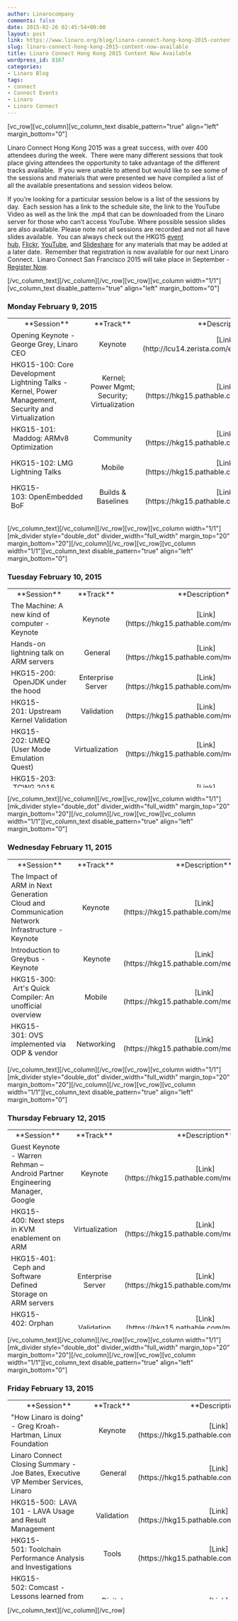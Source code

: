 ```yaml
---
author: Linarocompany
comments: false
date: 2015-02-26 02:45:54+00:00
layout: post
link: https://www.linaro.org/blog/linaro-connect-hong-kong-2015-content-now-available/
slug: linaro-connect-hong-kong-2015-content-now-available
title: Linaro Connect Hong Kong 2015 Content Now Available
wordpress_id: 8167
categories:
- Linaro Blog
tags:
- connect
- Connect Events
- Linaro
- Linaro Connect
---
```


[vc_row][vc_column][vc_column_text disable_pattern="true" align="left" margin_bottom="0"]


Linaro Connect Hong Kong 2015 was a great success, with over 400 attendees during the week.  There were many different sessions that took place giving attendees the opportunity to take advantage of the different tracks available.  If you were unable to attend but would like to see some of the sessions and materials that were presented we have compiled a list of all the available presentations and session videos below.




If you’re looking for a particular session below is a list of the sessions by day.  Each session has a link to the schedule site, the link to the YouTube Video as well as the link the .mp4 that can be downloaded from the Linaro server for those who can’t access YouTube. Where possible session slides are also available. Please note not all sessions are recorded and not all have slides available.  You can always check out the HKG15 [event hub](http://connect.linaro.org/hub/), [Flickr](https://www.flickr.com/photos/linaroorg/), [YouTube](https://www.youtube.com/user/LinaroOnAir/), and [Slideshare](http://www.slideshare.net/linaroorg) for any materials that may be added at a later date.  Remember that registration is now available for our next Linaro Connect.  Linaro Connect San Francisco 2015 will take place in September - [Register Now](http://connect.linaro.org/sfo15/).


[/vc_column_text][/vc_column][/vc_row][vc_row][vc_column width="1/1"][vc_column_text disable_pattern="true" align="left" margin_bottom="0"]


### **Monday February 9, 2015**


<table width="1008" style="height: 450px;" >
<tbody >
<tr >

<td width="35%" style="text-align: center;" >**Session**
</td>

<td width="13%" style="text-align: center;" >**Track**
</td>

<td width="13%" style="text-align: center;" >**Description**
</td>

<td width="13%" style="text-align: center;" >**YouTube Video**
</td>

<td width="13%" style="text-align: center;" >**Presentation**
</td>

<td width="13%" style="text-align: center;" >**Linaro Server**
</td>
</tr>
<tr >

<td style="text-align: left;" >Opening Keynote - George Grey, Linaro CEO
</td>

<td style="text-align: center;" >Keynote
</td>

<td style="text-align: center;" >[Link](http://lcu14.zerista.com/event/member/137765)
</td>

<td style="text-align: center;" >[Video](https://www.youtube.com/watch?v=6aAFNCUUVj4)
</td>

<td style="text-align: center;" >[Presentation](http://www.slideshare.net/linaroorg/hkg15-george-grey-keynote)
</td>

<td style="text-align: center;" > Not Available
</td>
</tr>
<tr >

<td style="text-align: left;" >HKG15-100: Core Development Lightning Talks - Kernel, Power Management, Security and Virtualization
</td>

<td style="text-align: center;" > Kernel; Power Mgmt; Security; Virtualization
</td>

<td style="text-align: center;" >[Link](https://hkg15.pathable.com/meetings/250760)
</td>

<td style="text-align: center;" > Not Available
</td>

<td style="text-align: center;" > [Presentation](http://www.slideshare.net/linaroorg/hkg15-100-what-is-linaro-working-on-core-development-lightning-talks)
</td>

<td style="text-align: center;" > Not Available
</td>
</tr>
<tr >

<td style="text-align: left;" >HKG15-101:  Maddog: ARMv8 Optimization
</td>

<td style="text-align: center;" >Community
</td>

<td style="text-align: center;" >[Link](https://hkg15.pathable.com/meetings/250761)
</td>

<td style="text-align: center;" >[Video](https://www.youtube.com/watch?v=rj-keqX2xA4)
</td>

<td style="text-align: center;" >[Presentation](http://www.slideshare.net/linaroorg/hkg15-101-ar-mv8-optimization)
</td>

<td style="text-align: center;" >[Video](https://s3.amazonaws.com/connect.linaro.org/hkg15/Videos/02-09-Monday/HKG15-101+Programming+for+Performance.mp4)
</td>
</tr>
<tr >

<td style="text-align: left;" >HKG15-102: LMG Lightning Talks
</td>

<td style="text-align: center;" >Mobile
</td>

<td style="text-align: center;" >[Link](https://hkg15.pathable.com/meetings/250762)
</td>

<td style="text-align: center;" >[Video](https://www.youtube.com/watch?v=iDKE751IDwM)
</td>

<td style="text-align: center;" >Not Available
</td>

<td style="text-align: center;" >[Video](https://s3.amazonaws.com/connect.linaro.org/hkg15/Videos/02-09-Monday/HKG15-102+LMG+Lightning+Talks.mp4)
</td>
</tr>
<tr >

<td style="text-align: left;" >HKG15-103: OpenEmbedded BoF
</td>

<td style="text-align: center;" >Builds & Baselines
</td>

<td style="text-align: center;" >[Link](https://hkg15.pathable.com/meetings/250763)
</td>

<td style="text-align: center;" >[Video](https://www.youtube.com/watch?v=fDJm8ckzh20)
</td>

<td style="text-align: center;" >[ Presentation](http://www.slideshare.net/linaroorg/hkg15-103-open-embedded-bof)
</td>

<td style="text-align: center;" >[Video](https://s3.amazonaws.com/connect.linaro.org/hkg15/Videos/02-09-Monday/HKG15-103+OpenEmbedded+BoF.mp4)
</td>
</tr>
<tr >

<td style="text-align: left;" >HKG15-104:  Coresight Update and Next Steps
</td>

<td style="text-align: center;" > Kernel
</td>

<td style="text-align: center;" >[Link](https://hkg15.pathable.com/meetings/250764)
</td>

<td style="text-align: center;" >[Video](https://www.youtube.com/watch?v=osn1WaOEK9A)
</td>

<td style="text-align: center;" >[Presentation](http://www.slideshare.net/linaroorg/hkg15104-what-is-linaro-working-on-core-development-lightning-talks)
</td>

<td style="text-align: center;" >[Video](https://s3.amazonaws.com/connect.linaro.org/hkg15/Videos/02-09-Monday/HKG15-104+Core+Development+Lightning+Talks+-+Kernel,+Power+Management,+Security+and+Virtualization.mp4)
</td>
</tr>
<tr >

<td style="text-align: left;" >HKG15-105: 96Boards Hardware
</td>

<td style="text-align: center;" >Community
</td>

<td style="text-align: center;" >[Link](https://hkg15.pathable.com/meetings/250765)
</td>

<td style="text-align: center;" >[Video](https://www.youtube.com/watch?v=w6dK62_B3lI)
</td>

<td style="text-align: center;" >Not Available
</td>

<td style="text-align: center;" >[Video](https://s3.amazonaws.com/connect.linaro.org/hkg15/Videos/02-09-Monday/HKG15-105+96Boards+Hardware.mp4)
</td>
</tr>
<tr >

<td style="text-align: left;" >HKG15-106: Replacing CMEM: Meeting TI's SoC shared buffer allocation, management, and address translation requirements
</td>

<td style="text-align: center;" >N/A
</td>

<td style="text-align: center;" >[Link](https://hkg15.pathable.com/meetings/250766)
</td>

<td style="text-align: center;" >[Video](https://www.youtube.com/watch?v=j0BhqQlOPQ0)
</td>

<td style="text-align: center;" >[Presentation](http://www.slideshare.net/linaroorg/hkg15106-replacing-cmem-meeting-tis-soc-shared-buffer-allocation-management-and-address-translation-requirements)
</td>

<td style="text-align: center;" >[Video](https://s3.amazonaws.com/connect.linaro.org/hkg15/Videos/02-09-Monday/HKG15-106+Replacing+CMEM+Meeting+TI's+SoC.mp4)
</td>
</tr>
<tr >

<td style="text-align: left;" >HKG15-107: ACPI Power Management on ARM64 Servers
</td>

<td style="text-align: center;" >Power Management; Enterprise Server
</td>

<td style="text-align: center;" >[Link](https://hkg15.pathable.com/meetings/250767)
</td>

<td style="text-align: center;" >[Video](https://www.youtube.com/watch?v=eDDgYIkUHLI)
</td>

<td style="text-align: center;" >[Presentation](http://www.slideshare.net/linaroorg/hkg15-107-acpi-power-management-on-arm64-servers-v2)
</td>

<td style="text-align: center;" >[Video](https://s3.amazonaws.com/connect.linaro.org/hkg15/Videos/02-09-Monday/HKG15-107+ACPI+Power+Management+on+ARM64+Servers.mp4)
</td>
</tr>
<tr >

<td style="text-align: left;" >HKG15-108:  Standardizing Linux Kernel Power Management on ARM 32/64-bit
</td>

<td style="text-align: center;" > Power Management
</td>

<td style="text-align: center;" > [Link](https://hkg15.pathable.com/meetings/250769)
</td>

<td style="text-align: center;" >[Video](https://www.youtube.com/watch?v=CgAN2An4GcA)
</td>

<td style="text-align: center;" >[Presentation](http://www.slideshare.net/linaroorg/hkg15108-coresight-update-and-next-steps)
</td>

<td style="text-align: center;" > [Video](https://s3.amazonaws.com/connect.linaro.org/hkg15/Videos/02-09-Monday/HKG15-108+Coresight+Update+and+Next+Steps.mp4)
</td>
</tr>
<tr >

<td style="text-align: left;" >HKG15-109: 96Board Software
</td>

<td style="text-align: center;" >Community
</td>

<td style="text-align: center;" >[Link](https://hkg15.pathable.com/meetings/250770)
</td>

<td style="text-align: center;" >[Video](https://www.youtube.com/watch?v=e8_MatJ_VR0)
</td>

<td style="text-align: center;" >Not available
</td>

<td style="text-align: center;" >[Video](https://s3.amazonaws.com/connect.linaro.org/hkg15/Videos/02-09-Monday/HKG15-109+96Boards+Software+Requirements.mp4)
</td>
</tr>
<tr >

<td style="text-align: left;" >HKG15-110: ODP Project Update
</td>

<td style="text-align: center;" >Networking
</td>

<td style="text-align: center;" >[Link](https://hkg15.pathable.com/meetings/250771)
</td>

<td style="text-align: center;" >[Video](https://www.youtube.com/watch?v=xABcGPOCOuU)
</td>

<td style="text-align: center;" >[Presentation](http://www.slideshare.net/linaroorg/hkg15110-odp-project-update)
</td>

<td style="text-align: center;" >[Video](https://s3.amazonaws.com/connect.linaro.org/hkg15/Videos/02-09-Monday/HKG15-110+ODP+Project+Update.mp4)
</td>
</tr>
<tr >

<td style="text-align: left;" >HKG15-111:  LAVA Dispatcher Refactoring
</td>

<td style="text-align: center;" >LAVA, Validation
</td>

<td style="text-align: center;" > [Link](https://hkg15.pathable.com/meetings/250772)
</td>

<td style="text-align: center;" >[Video](https://www.youtube.com/watch?v=KOpVhAuHvfQ)
</td>

<td style="text-align: center;" > [Presentation](http://www.slideshare.net/linaroorg/hkg15111-lava-dispatcher-refactoring)
</td>

<td style="text-align: center;" > [Video](https://s3.amazonaws.com/connect.linaro.org/hkg15/Videos/02-09-Monday/HKG15-111+LAVA+Dispatcher+Refactoring.mp4)
</td>
</tr>
</tbody>
</table>
[/vc_column_text][/vc_column][/vc_row][vc_row][vc_column width="1/1"][mk_divider style="double_dot" divider_width="full_width" margin_top="20" margin_bottom="20"][/vc_column][/vc_row][vc_row][vc_column width="1/1"][vc_column_text disable_pattern="true" align="left" margin_bottom="0"]


### **Tuesday February 10, 2015**


<table width="1008" style="height: 450px;" >
<tbody >
<tr >

<td width="35%" style="text-align: center;" >**Session**
</td>

<td width="13%" style="text-align: center;" >**Track**
</td>

<td width="13%" style="text-align: center;" >**Description**
</td>

<td width="13%" style="text-align: center;" >**YouTube Video**
</td>

<td width="13%" style="text-align: center;" >**Presentation**
</td>

<td width="13%" style="text-align: center;" >**Linaro Server**
</td>
</tr>
<tr >

<td style="text-align: left;" >The Machine: A new kind of computer - Keynote
</td>

<td style="text-align: center;" >Keynote
</td>

<td style="text-align: center;" >[Link](https://hkg15.pathable.com/meetings/250777)
</td>

<td style="text-align: center;" >Not Available
</td>

<td style="text-align: center;" >[Presentation](http://www.slideshare.net/linaroorg/hkg15the-machine-a-new-kind-of-computer-keynote-by-dejan-milojicic)
</td>

<td style="text-align: center;" > Not Available
</td>
</tr>
<tr >

<td style="text-align: left;" >Hands-on lightning talk on ARM servers
</td>

<td style="text-align: center;" > General
</td>

<td style="text-align: center;" >[Link](https://hkg15.pathable.com/meetings/250778)
</td>

<td style="text-align: center;" >[Video](https://www.youtube.com/watch?v=GCVcJWqoX2A)
</td>

<td style="text-align: center;" >Not Available
</td>

<td style="text-align: center;" > Not Available
</td>
</tr>
<tr >

<td style="text-align: left;" >HKG15-200:  OpenJDK under the hood
</td>

<td style="text-align: center;" >Enterprise Server
</td>

<td style="text-align: center;" >[Link](https://hkg15.pathable.com/meetings/250780)
</td>

<td style="text-align: center;" >[Video](https://www.youtube.com/watch?v=u5Htv6MlOTo)
</td>

<td style="text-align: center;" >[Presentation](http://www.slideshare.net/linaroorg/hkg15200-openjdk-under-the-hood)
</td>

<td style="text-align: center;" >Not Available
</td>
</tr>
<tr >

<td style="text-align: left;" >HKG15-201: Upstream Kernel Validation
</td>

<td style="text-align: center;" > Validation
</td>

<td style="text-align: center;" >[Link](https://hkg15.pathable.com/meetings/250781)
</td>

<td style="text-align: center;" >[Video](https://www.youtube.com/watch?v=Uifh3Y6QklE)
</td>

<td style="text-align: center;" >[Presentation](http://www.slideshare.net/linaroorg/hkg15201-upstream-kernel-validation)
</td>

<td style="text-align: center;" >[Video](https://s3.amazonaws.com/connect.linaro.org/hkg15/Videos/02-10-Tuesday/HKG15-201+Upstream+Kernel+Validation.mp4)
</td>
</tr>
<tr >

<td style="text-align: left;" >HKG15-202: UMEQ (User Mode Emulation Quest)
</td>

<td style="text-align: center;" >Virtualization
</td>

<td style="text-align: center;" >[Link](https://hkg15.pathable.com/meetings/250782)
</td>

<td style="text-align: center;" >[Video](https://www.youtube.com/watch?v=2-mU0mXHxJg)
</td>

<td style="text-align: center;" >[Presentation](http://www.slideshare.net/linaroorg/hkg15202-umeq-user-mode-emulation-quest)
</td>

<td style="text-align: center;" >Not Available
</td>
</tr>
<tr >

<td style="text-align: left;" >HKG15-203:  TCWG 2015 Roadmap Review
</td>

<td style="text-align: center;" > Tools
</td>

<td style="text-align: center;" >[Link](https://hkg15.pathable.com/meetings/250783)
</td>

<td style="text-align: center;" >[Video](https://www.youtube.com/watch?v=kXNforT03F0)
</td>

<td style="text-align: center;" >[Presentation](http://www.slideshare.net/linaroorg/hkg15203-tcwg-2015-roadmap-review)
</td>

<td style="text-align: center;" >[Video](https://s3.amazonaws.com/connect.linaro.org/hkg15/Videos/02-10-Tuesday/HKG15-203+TCWG+2015+Roadmap+Review.mp4)
</td>
</tr>
<tr >

<td style="text-align: left;" >HKG15-204: OpenStack: 3rd party testing and performance benchmarking
</td>

<td style="text-align: center;" >Enterprise Server
</td>

<td style="text-align: center;" >[Link](https://hkg15.pathable.com/meetings/250785)
</td>

<td style="text-align: center;" >[Video](https://www.youtube.com/watch?v=-00rTPCYAyg)
</td>

<td style="text-align: center;" >[Presentation](http://www.slideshare.net/linaroorg/hkg15204-openstack-3rd-party-testing-and-performance-benchmarking)
</td>

<td style="text-align: center;" >[Video](https://s3.amazonaws.com/connect.linaro.org/hkg15/Videos/02-10-Tuesday/HKG15-204+OpenStack+3rd+party+testing+and+performance+benchmarking.mp4)
</td>
</tr>
<tr >

<td style="text-align: left;" >HKG15-205: OpenTAC - Open Hardware Test Automation Controller
</td>

<td style="text-align: center;" >LAVA, Validation
</td>

<td style="text-align: center;" >[Link](https://hkg15.pathable.com/meetings/250786)
</td>

<td style="text-align: center;" >[Video](https://www.youtube.com/watch?v=1fNr8wiLAfQ)
</td>

<td style="text-align: center;" >[Presentation](http://www.slideshare.net/linaroorg/hkg15205-opentac-open-hardware-test-automation-controller)
</td>

<td style="text-align: center;" >[Video](https://s3.amazonaws.com/connect.linaro.org/hkg15/Videos/02-10-Tuesday/HKG15-205+OpenTAC+-+Open+Hardware+Test+Automation+Controller.mp4)
</td>
</tr>
<tr >

<td style="text-align: left;" >HKG15-206: Solving the year 2038 problem in Linux
</td>

<td style="text-align: center;" >Kernel
</td>

<td style="text-align: center;" >[Link](https://hkg15.pathable.com/meetings/250787)
</td>

<td style="text-align: center;" >[Video](https://www.youtube.com/watch?v=ILiMzjN71zM)
</td>

<td style="text-align: center;" >[Presentation](http://www.slideshare.net/linaroorg/hkg15206-solving-the-year-2038-problem-in-linux)
</td>

<td style="text-align: center;" >Not Available
</td>
</tr>
<tr >

<td style="text-align: left;" >HKG15-207:  Advanced Toolchain Usage Part 3
</td>

<td style="text-align: center;" > Tools
</td>

<td style="text-align: center;" >[Link](https://hkg15.pathable.com/meetings/250788)
</td>

<td style="text-align: center;" >[Video](https://www.youtube.com/watch?v=EhNqFCN0YJ0)
</td>

<td style="text-align: center;" >[Presentation](http://www.slideshare.net/linaroorg/hkg15207-advanced-toolchain-usage-part-3)
</td>

<td style="text-align: center;" > [Video](https://s3.amazonaws.com/connect.linaro.org/hkg15/Videos/02-10-Tuesday/HKG15-207+Advanced+Toolchain+Usage+Part+3.mp4)
</td>
</tr>
<tr >

<td style="text-align: left;" >HKG15-208: ACPI: State of the Server
</td>

<td style="text-align: center;" >Enterprise Server
</td>

<td style="text-align: center;" >[Link](https://hkg15.pathable.com/meetings/250789)
</td>

<td style="text-align: center;" >[Video](https://www.youtube.com/watch?v=R6m4-VWkqR0)
</td>

<td style="text-align: center;" >[Presentation](http://www.slideshare.net/linaroorg/hkg15208-acpi-state-of-the-server)
</td>

<td style="text-align: center;" >[Video](https://s3.amazonaws.com/connect.linaro.org/hkg15/Videos/02-10-Tuesday/HKG15-208+ACPI+State+of+the+Server.mp4)
</td>
</tr>
<tr >

<td style="text-align: left;" >HKG15-209: ODP User experience
</td>

<td style="text-align: center;" >Networking
</td>

<td style="text-align: center;" >[Link](https://hkg15.pathable.com/meetings/250790)
</td>

<td style="text-align: center;" >[Video](https://www.youtube.com/watch?v=O8CTPC-JhJU)
</td>

<td style="text-align: center;" >Not Available
</td>

<td style="text-align: center;" >[Video](https://s3.amazonaws.com/connect.linaro.org/hkg15/Videos/02-10-Tuesday/HKG15-209+ODP+User+experience.mp4)
</td>
</tr>
<tr >

<td style="text-align: left;" >HKG15-210:  Port forwarding daemon
</td>

<td style="text-align: center;" >Validation
</td>

<td style="text-align: center;" > [Link](https://hkg15.pathable.com/meetings/250791)
</td>

<td style="text-align: center;" >[Video](https://www.youtube.com/watch?v=DmdFLODyQX8)
</td>

<td style="text-align: center;" > [Presentation](http://www.slideshare.net/linaroorg/hkg15210-port-forwarding-daemon)
</td>

<td style="text-align: center;" >Not Available
</td>
</tr>
<tr >

<td style="text-align: left;" >HKG15-211:  Advanced Toolchain Usage Part 4
</td>

<td style="text-align: center;" >Tools
</td>

<td style="text-align: center;" > [Link](https://hkg15.pathable.com/meetings/250792)
</td>

<td style="text-align: center;" >[Video](https://www.youtube.com/watch?v=9AcklY0Cc7U)
</td>

<td style="text-align: center;" >[Presentation](http://www.slideshare.net/linaroorg/hkg15211-advanced-toolchain-usage-part-4)
</td>

<td style="text-align: center;" > [Video](https://s3.amazonaws.com/connect.linaro.org/hkg15/Videos/02-10-Tuesday/HKG15-211+Advanced+Toolchain+Usage+Part+4.mp4)
</td>
</tr>
<tr >

<td style="text-align: left;" >HKG15-901:  Upstreaming 101
</td>

<td style="text-align: center;" >Training
</td>

<td style="text-align: center;" >[Link](https://hkg15.pathable.com/meetings/250795)
</td>

<td style="text-align: center;" >[Video](https://www.youtube.com/watch?v=TMtcUmRm6yU)
</td>

<td style="text-align: center;" >[Presentation](http://www.slideshare.net/linaroorg/hkg15901-upstreaming-101)
</td>

<td style="text-align: center;" > [Video](https://s3.amazonaws.com/connect.linaro.org/hkg15/Videos/02-10-Tuesday/HKG15-901+Upstreaming+101.mp4 ain+Usage+Part+4.mp4)
</td>
</tr>
<tr >

<td style="text-align: left;" >HKG15-902:  Upstreaming 201
</td>

<td style="text-align: center;" >Training
</td>

<td style="text-align: center;" > [Link](https://hkg15.pathable.com/meetings/250797)
</td>

<td style="text-align: center;" >[Video](https://www.youtube.com/watch?v=yhQdSP2436I)
</td>

<td style="text-align: center;" > [Presentation](http://www.slideshare.net/linaroorg/hkg15901-upstreaming-201)
</td>

<td style="text-align: center;" > Not Available
</td>
</tr>
</tbody>
</table>
[/vc_column_text][/vc_column][/vc_row][vc_row][vc_column width="1/1"][mk_divider style="double_dot" divider_width="full_width" margin_top="20" margin_bottom="20"][/vc_column][/vc_row][vc_row][vc_column width="1/1"][vc_column_text disable_pattern="true" align="left" margin_bottom="0"]


### **Wednesday February 11, 2015**


<table width="1008" style="height: 450px;" >
<tbody >
<tr >

<td width="35%" style="text-align: center;" >**Session**
</td>

<td width="13%" style="text-align: center;" >**Track**
</td>

<td width="13%" style="text-align: center;" >**Description**
</td>

<td width="13%" style="text-align: center;" >**YouTube Video**
</td>

<td width="13%" style="text-align: center;" >**Presentation**
</td>

<td width="13%" style="text-align: center;" >**Linaro Server**
</td>
</tr>
<tr >

<td style="text-align: left;" >The Impact of ARM in Next Generation Cloud and Communication Network Infrastructure - Keynote
</td>

<td style="text-align: center;" >Keynote
</td>

<td style="text-align: center;" >[Link](https://hkg15.pathable.com/meetings/250801)
</td>

<td style="text-align: center;" >[Video](https://www.youtube.com/watch?v=U5GQ_9jCOZ8)
</td>

<td style="text-align: center;" >Not Available
</td>

<td style="text-align: center;" > Not Available
</td>
</tr>
<tr >

<td style="text-align: left;" >Introduction to Greybus - Keynote
</td>

<td style="text-align: center;" > Keynote
</td>

<td style="text-align: center;" >[Link](https://hkg15.pathable.com/meetings/250802)
</td>

<td style="text-align: center;" >[Video](https://www.youtube.com/watch?v=U5GQ_9jCOZ8)
</td>

<td style="text-align: center;" >Not Available
</td>

<td style="text-align: center;" > Not Available
</td>
</tr>
<tr >

<td style="text-align: left;" >HKG15-300:  Art's Quick Compiler: An unofficial overview
</td>

<td style="text-align: center;" >Mobile
</td>

<td style="text-align: center;" >[Link](https://hkg15.pathable.com/meetings/250804)
</td>

<td style="text-align: center;" >[Video](https://www.youtube.com/watch?v=iho-e7EPHk0)
</td>

<td style="text-align: center;" >[Presentation](http://www.slideshare.net/linaroorg/hkg15300-arts-quick-compiler-an-unofficial-overview)
</td>

<td style="text-align: center;" >Not Available
</td>
</tr>
<tr >

<td style="text-align: left;" >HKG15-301: OVS implemented via ODP & vendor SDKs
</td>

<td style="text-align: center;" >Networking
</td>

<td style="text-align: center;" >[Link](https://hkg15.pathable.com/meetings/250805)
</td>

<td style="text-align: center;" >Not Available
</td>

<td style="text-align: center;" >[Presentation](http://www.slideshare.net/linaroorg/hkg15301-ovs-implemented-via-odp-vendor-sdks)
</td>

<td style="text-align: center;" >[Video](https://s3.amazonaws.com/connect.linaro.org/hkg15/Videos/02-11-Wednesday/HKG15-301+OVS+implemented+via+ODP+&+vendor+SDKs.mp4)
</td>
</tr>
<tr >

<td style="text-align: left;" >HKG15-302: Debugging ARM kernels using NMI/FIQ
</td>

<td style="text-align: center;" >Kernel
</td>

<td style="text-align: center;" >[Link](https://hkg15.pathable.com/meetings/250806 )
</td>

<td style="text-align: center;" >[Video](https://www.youtube.com/watch?v=h2FHUT74pi0)
</td>

<td style="text-align: center;" >[Presentation](http://www.slideshare.net/linaroorg/hkg15302-debugging-arm-kernels-using-nmifiq)
</td>

<td style="text-align: center;" >[Video](https://s3.amazonaws.com/connect.linaro.org/hkg15/Videos/02-11-Wednesday/HKG15-302+Debugging+ARM+kernels+using+NMIFIQ.mp4)
</td>
</tr>
<tr >

<td style="text-align: left;" >HKG15-303:  Secure Playback using OP-TEE
</td>

<td style="text-align: center;" > Security; Digital Home
</td>

<td style="text-align: center;" >[Link](https://hkg15.pathable.com/meetings/250807)
</td>

<td style="text-align: center;" >[Video](https://www.youtube.com/watch?v=WJS5ygNGaO8)
</td>

<td style="text-align: center;" >[Presentation](http://www.slideshare.net/linaroorg/hkg15303-secure-playback-using-optee)
</td>

<td style="text-align: center;" >[Video](https://s3.amazonaws.com/connect.linaro.org/hkg15/Videos/02-11-Wednesday/HKG15-303+Secure+Playback+using+OP-TEE.mp4)
</td>
</tr>
<tr >

<td style="text-align: left;" >HKG15-305: Real Time processing comparing the RT patch vs Core isolation
</td>

<td style="text-align: center;" >Networking
</td>

<td style="text-align: center;" >[Link](https://hkg15.pathable.com/meetings/250810)
</td>

<td style="text-align: center;" >[Video](https://www.youtube.com/watch?v=zC3E9xizkoY)
</td>

<td style="text-align: center;" >[Presentation](http://www.slideshare.net/linaroorg/hkg15305-real-time-processing-comparing-the-rt-patch-vs-core-isolation)
</td>

<td style="text-align: center;" >[Video](https://s3.amazonaws.com/connect.linaro.org/hkg15/Videos/02-11-Wednesday/HKG15-305+Real+Time+processing+comparing+the+RT+patch+vs+Core+isolation.mp4)
</td>
</tr>
<tr >

<td style="text-align: left;" >HKG15-306:  Introducing Aster - a tool for remote GUI testing on AOSP / Build system modifications to ease working with other AOSP projects
</td>

<td style="text-align: center;" >Mobile
</td>

<td style="text-align: center;" >[Link](https://hkg15.pathable.com/meetings/250811)
</td>

<td style="text-align: center;" >Not Available
</td>

<td style="text-align: center;" >[Presentation](http://www.slideshare.net/linaroorg/hkg15306-introducing-aster-a-tool-for-remote-gui-testing-on-aosp)[Presentation](http://www.slideshare.net/linaroorg/hkg15-306-build-system-modifications-to-ease-working-with-other-aosp-projects)
</td>

<td style="text-align: center;" >[Video](https://s3.amazonaws.com/connect.linaro.org/hkg15/Videos/02-11-Wednesday/HKG15-306+Introducing+Aster+-+a+tool+for+remote+GUI+testing+on+AOSP.mp4)
</td>
</tr>
<tr >

<td style="text-align: left;" >HKG15-307: OP-TEE paging
</td>

<td style="text-align: center;" >Security
</td>

<td style="text-align: center;" >[Link](https://hkg15.pathable.com/meetings/250812)
</td>

<td style="text-align: center;" >Not Available
</td>

<td style="text-align: center;" >[Presentation](http://www.slideshare.net/linaroorg/hkg15307-optee-paging)
</td>

<td style="text-align: center;" >[Video](https://s3.amazonaws.com/connect.linaro.org/hkg15/Videos/02-11-Wednesday/HKG15-307+OP-TEE+paging.mp4)
</td>
</tr>
<tr >

<td style="text-align: left;" >HKG15-308:  Kick-start your 64-bit AOSP build engines
</td>

<td style="text-align: center;" > Mobile
</td>

<td style="text-align: center;" >[Link](https://hkg15.pathable.com/meetings/250813)
</td>

<td style="text-align: center;" >[Video](https://www.youtube.com/watch?v=xTvpjwqYAEQ)
</td>

<td style="text-align: center;" >[Presentation](http://www.slideshare.net/linaroorg/hkg15308-kickstart-your-64bit-aosp-build-engines)
</td>

<td style="text-align: center;" > [Video](https://s3.amazonaws.com/connect.linaro.org/hkg15/Videos/02-11-Wednesday/HKG15-308+Kick-start+your+64-bit+AOSP+build+engines.mp4)
</td>
</tr>
<tr >

<td style="text-align: left;" >HKG15-309: VLAN daemon next steps
</td>

<td style="text-align: center;" >Networking, Validation
</td>

<td style="text-align: center;" >[Link](https://hkg15.pathable.com/meetings/250814)
</td>

<td style="text-align: center;" >[Video](https://www.youtube.com/watch?v=KWudtblGzTg)
</td>

<td style="text-align: center;" >[Presentation](http://www.slideshare.net/linaroorg/hkg15309-vlan-daemon-next-steps)
</td>

<td style="text-align: center;" >[Video](https://s3.amazonaws.com/connect.linaro.org/hkg15/Videos/02-11-Wednesday/HKG15-309+VLAN+daemon+next+steps.mp4)
</td>
</tr>
<tr >

<td style="text-align: left;" >HKG15-311: Security Building Blocks, OP-TEE and the Secure Boot
</td>

<td style="text-align: center;" >Security, Enterprise Server
</td>

<td style="text-align: center;" >[Link](https://hkg15.pathable.com/meetings/250816)
</td>

<td style="text-align: center;" >[Video](https://www.youtube.com/watch?v=Fksx4-bpHRY)
</td>

<td style="text-align: center;" >[Presentation](http://www.slideshare.net/linaroorg/hkg15311-optee-for-beginners-and-porting-review)
</td>

<td style="text-align: center;" >[Video](https://s3.amazonaws.com/connect.linaro.org/hkg15/Videos/02-11-Wednesday/HKG15-311+OP-TEE+for+Beginners+and+Porting+Review.mp4)
</td>
</tr>
<tr >

<td style="text-align: left;" >HKG15:  Cross-distribution Collaboration
</td>

<td style="text-align: center;" >Builds & Baselines
</td>

<td style="text-align: center;" > [Link](https://hkg15.pathable.com/meetings/250818)
</td>

<td style="text-align: center;" >[Video](https://www.youtube.com/watch?v=eTtG6OM_Smg)
</td>

<td style="text-align: center;" > Not Available
</td>

<td style="text-align: center;" >[Video](https://s3.amazonaws.com/connect.linaro.org/hkg15/Videos/02-11-Wednesday/Cross-distribution+Collaboration.mp4)
</td>
</tr>
<tr >

<td style="text-align: left;" >HKG15-904:  Scrum and Kanban 101
</td>

<td style="text-align: center;" >Training
</td>

<td style="text-align: center;" > [Link](https://hkg15.pathable.com/meetings/250819)
</td>

<td style="text-align: center;" >[Video](https://www.youtube.com/watch?v=o0w8AXW832c)
</td>

<td style="text-align: center;" >[Presentation](http://www.slideshare.net/linaroorg/hkg15904-scrum-and-kanban-101)
</td>

<td style="text-align: center;" > [Video](https://s3.amazonaws.com/connect.linaro.org/hkg15/Videos/02-11-Wednesday/HKG15-904+Scrum+and+Kanban+101.mp4)
</td>
</tr>
</tbody>
</table>
[/vc_column_text][/vc_column][/vc_row][vc_row][vc_column width="1/1"][mk_divider style="double_dot" divider_width="full_width" margin_top="20" margin_bottom="20"][/vc_column][/vc_row][vc_row][vc_column width="1/1"][vc_column_text disable_pattern="true" align="left" margin_bottom="0"]


### **Thursday February 12, 2015**


<table width="1008" style="height: 450px;" >
<tbody >
<tr >

<td width="35%" style="text-align: center;" >**Session**
</td>

<td width="13%" style="text-align: center;" >**Track**
</td>

<td width="13%" style="text-align: center;" >**Description**
</td>

<td width="13%" style="text-align: center;" >**YouTube Video**
</td>

<td width="13%" style="text-align: center;" >**Presentation**
</td>

<td width="13%" style="text-align: center;" >**Linaro Server**
</td>
</tr>
<tr >

<td style="text-align: left;" >Guest Keynote - Warren Rehman – Android Partner Engineering Manager, Google
</td>

<td style="text-align: center;" >Keynote
</td>

<td style="text-align: center;" >[Link](https://hkg15.pathable.com/meetings/250824)
</td>

<td style="text-align: center;" >[Video](https://www.youtube.com/watch?v=DJfiibQBWlI )
</td>

<td style="text-align: center;" >Not Available
</td>

<td style="text-align: center;" > Not Available
</td>
</tr>
<tr >

<td style="text-align: left;" >HKG15-400: Next steps in KVM enablement on ARM
</td>

<td style="text-align: center;" > Virtualization
</td>

<td style="text-align: center;" >[Link](https://hkg15.pathable.com/meetings/250827)
</td>

<td style="text-align: center;" >[Video](https://www.youtube.com/watch?v=g8noeSpWVDY )
</td>

<td style="text-align: center;" >[Presentation](http://www.slideshare.net/linaroorg/hkg15400-next-steps-in-kvm-enablement-on-arm)
</td>

<td style="text-align: center;" > Not Available
</td>
</tr>
<tr >

<td style="text-align: left;" >HKG15-401:  Ceph and Software Defined Storage on ARM servers
</td>

<td style="text-align: center;" >Enterprise Server
</td>

<td style="text-align: center;" >[Link](https://hkg15.pathable.com/meetings/250828)
</td>

<td style="text-align: center;" >[Video](https://www.youtube.com/watch?v=RdZojLL7ttk)
</td>

<td style="text-align: center;" >[Presentation](http://www.slideshare.net/linaroorg/hkg15401-ceph-and-software-defined-storage-on-arm-servers)
</td>

<td style="text-align: center;" >[Video](https://s3.amazonaws.com/connect.linaro.org/hkg15/Videos/02-12-Thursday/HKG15-401+Ceph+and+Software+Defined+Storage+on+ARM+servers.mp4)
</td>
</tr>
<tr >

<td style="text-align: left;" >HKG15-402: Orphan hacking sessions
</td>

<td style="text-align: center;" >Validation
</td>

<td style="text-align: center;" >[Link](https://hkg15.pathable.com/meetings/250829 )
</td>

<td style="text-align: center;" >[Video](https://www.youtube.com/watch?v=yY8bF9dGVn4)
</td>

<td style="text-align: center;" >[Presentation](http://www.slideshare.net/linaroorg/hkg15402-orphan-hacking-sessions)
</td>

<td style="text-align: center;" >[Video](https://s3.amazonaws.com/connect.linaro.org/hkg15/Videos/02-12-Thursday/HKG15-402+Orphan+hacking+sessions.mp4)
</td>
</tr>
<tr >

<td style="text-align: left;" >HKG15-403: Chromium Blink on Wayland with HW accelerated video playback using Gstreamer
</td>

<td style="text-align: center;" >Digital Home
</td>

<td style="text-align: center;" >[Link](https://hkg15.pathable.com/meetings/250830)
</td>

<td style="text-align: center;" >Not Available
</td>

<td style="text-align: center;" >[Presentation](http://www.slideshare.net/linaroorg/hkg15403-chromium-blink-on-wayland-with-hw-accelerated-video-playback-using-gstreamer)
</td>

<td style="text-align: center;" >Not Available
</td>
</tr>
<tr >

<td style="text-align: left;" >HKG15-404:  Standardizing Linux Kernel Power Management on ARM 32/64-bit
</td>

<td style="text-align: center;" > Power Management
</td>

<td style="text-align: center;" >[Link](https://hkg15.pathable.com/meetings/250832)
</td>

<td style="text-align: center;" >[Video](https://www.youtube.com/watch?v=YB7W-v1At4o)
</td>

<td style="text-align: center;" >Not Available
</td>

<td style="text-align: center;" >[Video](https://s3.amazonaws.com/connect.linaro.org/hkg15/Videos/02-12-Thursday/HKG15-404+Standardizing+Linux+Kernel+Power+mgmt+on+ARM+32+64+bit.mp4)
</td>
</tr>
<tr >

<td style="text-align: left;" >HKG15-405: Redundant zero/sign-extension elimination in GCC
</td>

<td style="text-align: center;" >Tools
</td>

<td style="text-align: center;" >[Link](https://hkg15.pathable.com/meetings/250833)
</td>

<td style="text-align: center;" >[Video](https://www.youtube.com/watch?v=JkTkmGe3tms)
</td>

<td style="text-align: center;" >[Presentation](http://www.slideshare.net/linaroorg/hkg15405-redundant-zerosignextension-elimination-in-gcc)
</td>

<td style="text-align: center;" >[Video](https://s3.amazonaws.com/connect.linaro.org/hkg15/Videos/02-12-Thursday/HKG15-405+Redundant+zerosign-extension+elimination+in+GCC.mp4)
</td>
</tr>
<tr >

<td style="text-align: left;" >HKG15-406:  Hacking session hands on
</td>

<td style="text-align: center;" >Validation
</td>

<td style="text-align: center;" >[Link](https://hkg15.pathable.com/meetings/250834)
</td>

<td style="text-align: center;" >[Video](https://www.youtube.com/watch?v=j5IV5Iu3MX4)
</td>

<td style="text-align: center;" >[Presentation](http://www.slideshare.net/linaroorg/hkg15406-hacking-session-hands-on)
</td>

<td style="text-align: center;" >[Video](https://s3.amazonaws.com/connect.linaro.org/hkg15/Videos/02-12-Thursday/HKG15-406+Hacking+session+hands+on.mp4)
</td>
</tr>
<tr >

<td style="text-align: left;" >HKG15-407: EME implementation in Chromium: Linaro Clear Key
</td>

<td style="text-align: center;" >Digital Home
</td>

<td style="text-align: center;" >[Link](https://hkg15.pathable.com/meetings/250835)
</td>

<td style="text-align: center;" >[Video](https://www.youtube.com/watch?v=dJqCbTfKrMk)
</td>

<td style="text-align: center;" >[Presentation](http://www.slideshare.net/linaroorg/hkg15407-eme-implementation-in-chromium-linaro-clear-key  )[Presentation](http://www.slideshare.net/linaroorg/hkg15407-eme-implementation-in-chromium-linaro-clear-key-44732418  )
</td>

<td style="text-align: center;" >[Video](https://s3.amazonaws.com/connect.linaro.org/hkg15/Videos/02-12-Thursday/HKG15-407+EME+implementation+in+Chromium+Linaro+Clear+Key.mp4)
</td>
</tr>
<tr >

<td style="text-align: left;" >HKG15-408:  ARM v8-A NEON optimization
</td>

<td style="text-align: center;" > Mobile
</td>

<td style="text-align: center;" >[Link](https://hkg15.pathable.com/meetings/250836)
</td>

<td style="text-align: center;" >[Video](https://www.youtube.com/watch?v=NYFzidaS3Z4)
</td>

<td style="text-align: center;" >Not Available
</td>

<td style="text-align: center;" > [Video](https://s3.amazonaws.com/connect.linaro.org/hkg15/Videos/02-12-Thursday/HKG15-408+ARMv8-A+NEON+optimization.mp4)
</td>
</tr>
<tr >

<td style="text-align: left;" >HKG15-409: ARM Hibernation enablement on SoCs - a case study
</td>

<td style="text-align: center;" >Mobile
</td>

<td style="text-align: center;" >[Link](https://hkg15.pathable.com/meetings/250837)
</td>

<td style="text-align: center;" >[Video](https://www.youtube.com/watch?v=xNoLEXO3Dyk)
</td>

<td style="text-align: center;" >[Presentation](http://www.slideshare.net/linaroorg/hkg15409-arm-hibernation-enablement-on-socs-a-case-study)
</td>

<td style="text-align: center;" >[Video](https://s3.amazonaws.com/connect.linaro.org/hkg15/Videos/02-12-Thursday/HKG15-409+ARM+Hibernation+enablement+on+SoCs+-+a+case+study.mp4)
</td>
</tr>
<tr >

<td style="text-align: left;" >HKG15-410: LAVA Lab device addresses
</td>

<td style="text-align: center;" >Validation
</td>

<td style="text-align: center;" >[Link](https://hkg15.pathable.com/meetings/250838)
</td>

<td style="text-align: center;" >[Video](https://www.youtube.com/watch?v=XUQ0sisGfF0)
</td>

<td style="text-align: center;" >[Presentation](http://www.slideshare.net/linaroorg/hkg15410-lava-lab-addressing-and-ipv6)
</td>

<td style="text-align: center;" >[Video](https://s3.amazonaws.com/connect.linaro.org/hkg15/Videos/02-12-Thursday/HKG15-410+LAVA+Lab+addressing+and+IPV6.mp4)
</td>
</tr>
<tr >

<td style="text-align: left;" >HKG15-411:  Browser Testing Framework for LHG
</td>

<td style="text-align: center;" >Digital Home
</td>

<td style="text-align: center;" > [Link](https://hkg15.pathable.com/meetings/250839)
</td>

<td style="text-align: center;" >[Video](https://www.youtube.com/watch?v=TtAMRnzB2nw)
</td>

<td style="text-align: center;" > [Presentation](http://www.slideshare.net/linaroorg/hkg15411-browser-testing-framework-for-lhg)
</td>

<td style="text-align: center;" >[Video](https://s3.amazonaws.com/connect.linaro.org/hkg15/Videos/02-12-Thursday/HKG15-411+Browser+Testing+Framework+for+LHG.mp4)
</td>
</tr>
</tbody>
</table>
[/vc_column_text][/vc_column][/vc_row][vc_row][vc_column width="1/1"][mk_divider style="double_dot" divider_width="full_width" margin_top="20" margin_bottom="20"][/vc_column][/vc_row][vc_row][vc_column width="1/1"][vc_column_text disable_pattern="true" align="left" margin_bottom="0"]


### **Friday February 13, 2015**


<table width="1008" style="height: 450px;" >
<tbody >
<tr >

<td width="35%" style="text-align: center;" >**Session**
</td>

<td width="13%" style="text-align: center;" >**Track**
</td>

<td width="13%" style="text-align: center;" >**Description**
</td>

<td width="13%" style="text-align: center;" >**YouTube Video**
</td>

<td width="13%" style="text-align: center;" >**Presentation**
</td>

<td width="13%" style="text-align: center;" >**Linaro Server**
</td>
</tr>
<tr >

<td style="text-align: left;" >"How Linaro is doing" - Greg Kroah-Hartman, Linux Foundation
</td>

<td style="text-align: center;" >Keynote
</td>

<td style="text-align: center;" >[Link](https://hkg15.pathable.com/meetings/250847)
</td>

<td style="text-align: center;" >[Video](https://plus.google.com/u/0/events/c0mrg9mhlhc2igncbd1vq1jtvh8)
</td>

<td style="text-align: center;" >Not Available
</td>

<td style="text-align: center;" > Not Available
</td>
</tr>
<tr >

<td style="text-align: left;" >Linaro Connect Closing Summary - Joe Bates, Executive VP Member Services, Linaro
</td>

<td style="text-align: center;" > General
</td>

<td style="text-align: center;" >[Link](https://hkg15.pathable.com/meetings/250848)
</td>

<td style="text-align: center;" >[Video](https://plus.google.com/u/0/events/c0mrg9mhlhc2igncbd1vq1jtvh8)
</td>

<td style="text-align: center;" >Not Available
</td>

<td style="text-align: center;" > Not Available
</td>
</tr>
<tr >

<td style="text-align: left;" >HKG15-500:  LAVA 101 - LAVA Usage and Result Management
</td>

<td style="text-align: center;" >Validation
</td>

<td style="text-align: center;" >[Link](https://hkg15.pathable.com/meetings/250850)
</td>

<td style="text-align: center;" >[Video](https://www.youtube.com/watch?v=xqQUkRhwYMI)
</td>

<td style="text-align: center;" >[Presentation](http://www.slideshare.net/linaroorg/hkg15500-lava-101-lava-usage-and-result-management)
</td>

<td style="text-align: center;" >[Video](https://s3.amazonaws.com/connect.linaro.org/hkg15/Videos/02-13-Friday/152027+HKG+15+500+LAVA+Usage+and+Result+Mgmt.mp4)
</td>
</tr>
<tr >

<td style="text-align: left;" >HKG15-501: Toolchain Performance Analysis and Investigations
</td>

<td style="text-align: center;" >Tools
</td>

<td style="text-align: center;" >[Link](https://hkg15.pathable.com/meetings/250851)
</td>

<td style="text-align: center;" >[Video](https://www.youtube.com/watch?v=qTDBHJsWDHw)
</td>

<td style="text-align: center;" >[Presentation](http://www.slideshare.net/linaroorg/hkg15501-toolchain-performance-analysis-and-investigations)
</td>

<td style="text-align: center;" >[Video](https://s3.amazonaws.com/connect.linaro.org/hkg15/Videos/02-13-Friday/160030+HKG+15+501+Toolchain+Performance+analysis+and+Investigations.mp4)
</td>
</tr>
<tr >

<td style="text-align: left;" >HKG15-502: Comcast - Lessons learned from migrating the RDK code base to the OpenEmbedded/Yocto build framework
</td>

<td style="text-align: center;" >Digital Home
</td>

<td style="text-align: center;" >[Link](https://hkg15.pathable.com/meetings/250856)
</td>

<td style="text-align: center;" >Not Available
</td>

<td style="text-align: center;" >[Presentation](http://www.slideshare.net/linaroorg/hkg15502-arm-trusted-firmware-evolution)
</td>

<td style="text-align: center;" >[Video](https://s3.amazonaws.com/connect.linaro.org/hkg15/Videos/02-13-Friday/170106+HKG15+502+ARM+Trusted+Firmware+Evolution.mp4)
</td>
</tr>
<tr >

<td style="text-align: left;" >HKG15-504:  LAVA 201 - LAVA Usage and Result Management
</td>

<td style="text-align: center;" > Validation
</td>

<td style="text-align: center;" >[Link](https://hkg15.pathable.com/meetings/250854)
</td>

<td style="text-align: center;" >[Video](https://www.youtube.com/watch?v=nnJQ8PcgDDk)
</td>

<td style="text-align: center;" >[Presentation](http://www.slideshare.net/linaroorg/hkg15504-lava-201-lava-usage-and-result-management)
</td>

<td style="text-align: center;" >Not Available
</td>
</tr>
<tr >

<td style="text-align: left;" >HKG15-505: Power Management interactions with OP-TEE and Trusted Firmware
</td>

<td style="text-align: center;" >Power, Security
</td>

<td style="text-align: center;" >[Link](https://hkg15.pathable.com/meetings/250850)
</td>

<td style="text-align: center;" >[Video](https://www.youtube.com/watch?v=hQ2ITjHZY4s)
</td>

<td style="text-align: center;" >[Presentation](http://www.slideshare.net/linaroorg/hkg15-505-power-management-interactions-with-optee-repaired)
</td>

<td style="text-align: center;" >Not Available
</td>
</tr>
<tr >

<td style="text-align: left;" >HKG15-506:  Comcast - Lessons learned from migrating the RDK code base to the OpenEmbedded/Yocto build framework
</td>

<td style="text-align: center;" >Digital Home
</td>

<td style="text-align: center;" >[Link](https://hkg15.pathable.com/meetings/250852)
</td>

<td style="text-align: center;" >[Video](https://www.youtube.com/watch?v=RIGpastAifg)
</td>

<td style="text-align: center;" >[Presentation](http://www.slideshare.net/linaroorg/hkg15506-comcast-lessons-learned-from-migrating-the-rdk-code-base-to-the-openembeddedyocto-build-framework)
</td>

<td style="text-align: center;" >Not Available
</td>
</tr>
</tbody>
</table>
[/vc_column_text][/vc_column][/vc_row]
